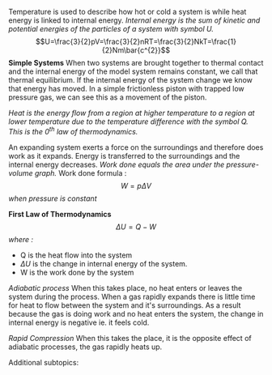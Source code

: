 Temperature is used to describe how hot or cold a system is while heat energy is linked to internal energy. *Internal energy is the sum of kinetic and potential energies of the particles of a system with symbol U.*$$U=\frac{3}{2}pV=\frac{3}{2}nRT=\frac{3}{2}NkT=\frac{1}{2}Nm\bar{c^{2}}$$
**Simple Systems**
When two systems are brought together to thermal contact and the internal energy of the model system remains constant, we call that thermal equilibrium. If the internal energy of the system change we know that energy has moved. In a simple frictionless piston with trapped low pressure gas, we can see this as a movement of the piston.

*Heat is the energy flow from a region at higher temperature to a region at lower temperature due to the temperature difference with the symbol Q. This is the $0^{th}$ law of thermodynamics.*

An expanding system exerts a force on the surroundings and therefore does work as it expands. Energy is transferred to the surroundings and the internal energy decreases. *Work done equals the area under the pressure-volume graph.* Work done formula : $$W=p\Delta V$$*when pressure is constant*

**First Law of Thermodynamics**
$$\Delta U=Q-W$$*where :*
- Q is the heat flow into the system 
- $\Delta U$ is the change in internal energy of the system.
- W is the work done by the system

*Adiabatic process*
When this takes place, no heat enters or leaves the system during the process. When a gas rapidly expands there is little time for heat to flow between the system and it's surroundings. As a result because the gas is doing work and no heat enters the system, the change in internal energy is negative ie. it feels cold.

*Rapid Compression*
When this takes the place, it is the opposite effect of adiabatic processes, the gas rapidly heats up.

Additional subtopics:
```folder-index-content
```
